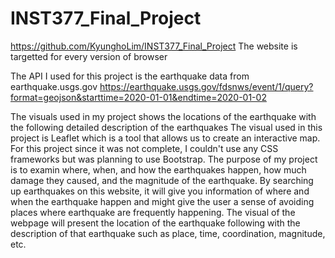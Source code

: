 # INST377_Final_Project
https://github.com/KyunghoLim/INST377_Final_Project
The website is targetted for every version of browser

The API I used for this project is the earthquake data from earthquake.usgs.gov
https://earthquake.usgs.gov/fdsnws/event/1/query?format=geojson&starttime=2020-01-01&endtime=2020-01-02

The visuals used in my project shows the locations of the earthquake with the following detailed description of the earthquakes 
The visual used in this project is Leaflet which is a tool that allows us to create an interactive map.
For this project since it was not complete, I couldn't use any CSS frameworks but was planning to use Bootstrap.
The purpose of my project is to examin where, when, and how the earthquakes happen, how much damage they caused, and the magnitude of the earthquake. By searching up earthquakes on this website, it will give you information of where and when the earthquake happen and might give the user a sense of avoiding places where earthquake are frequently happening. The visual of the webpage will present the location of the earthquake following with the description of that earthquake such as place, time, coordination, magnitude, etc.
